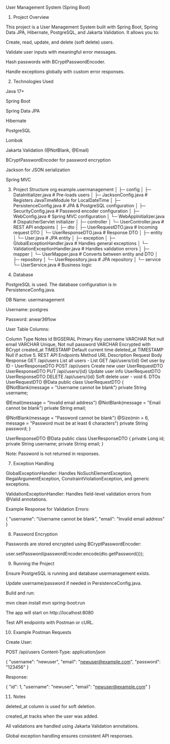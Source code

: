 User Management System (Spring Boot)
1. Project Overview

This project is a User Management System built with Spring Boot, Spring Data JPA, Hibernate, PostgreSQL, and Jakarta Validation. It allows you to:

Create, read, update, and delete (soft delete) users.

Validate user inputs with meaningful error messages.

Hash passwords with BCryptPasswordEncoder.

Handle exceptions globally with custom error responses.

2. Technologies Used

Java 17+

Spring Boot

Spring Data JPA

Hibernate

PostgreSQL

Lombok

Jakarta Validation (@NotBlank, @Email)

BCryptPasswordEncoder for password encryption

Jackson for JSON serialization

Spring MVC

3. Project Structure
   org.example.usermanagement
   │
   ├─ config
   │   ├─ DataInitializer.java        # Pre-loads users
   │   ├─ JacksonConfig.java          # Registers JavaTimeModule for LocalDateTime
   │   ├─ PersistenceConfig.java      # JPA & PostgreSQL configuration
   │   ├─ SecurityConfig.java         # Password encoder configuration
   │   ├─ WebConfig.java              # Spring MVC configuration
   │   └─ WebAppInitializer.java      # DispatcherServlet initializer
   │
   ├─ controller
   │   └─ UserController.java         # REST API endpoints
   │
   ├─ dto
   │   ├─ UserRequestDTO.java         # Incoming request DTO
   │   └─ UserResponseDTO.java        # Response DTO
   │
   ├─ entity
   │   └─ User.java                   # JPA entity
   │
   ├─ exception
   │   ├─ GlobalExceptionHandler.java # Handles general exceptions
   │   └─ ValidationExceptionHandler.java # Handles validation errors
   │
   ├─ mapper
   │   └─ UserMapper.java             # Converts between entity and DTO
   │
   ├─ repository
   │   └─ UserRepository.java         # JPA repository
   │
   └─ service
   └─ UserService.java            # Business logic

4. Database

PostgreSQL is used. The database configuration is in PersistenceConfig.java.

DB Name: usermanagement

Username: postgres

Password: anwar36flow

User Table Columns:

Column	Type	Notes
id	BIGSERIAL	Primary Key
username	VARCHAR	Not null
email	VARCHAR	Unique, Not null
password	VARCHAR	Encrypted with BCrypt
created_at	TIMESTAMP	Default current time
deleted_at	TIMESTAMP	Null if active
5. REST API Endpoints
   Method	URL	Description	Request Body	Response
   GET	/api/users	List all users	-	List<UserResponseDTO>
   GET	/api/users/{id}	Get user by ID	-	UserResponseDTO
   POST	/api/users	Create new user	UserRequestDTO	UserResponseDTO
   PUT	/api/users/{id}	Update user info	UserRequestDTO	UserResponseDTO
   DELETE	/api/users/{id}	Soft delete user	-	void
6. DTOs
   UserRequestDTO
   @Data
   public class UserRequestDTO {
   @NotBlank(message = "Username cannot be blank")
   private String username;

   @Email(message = "Invalid email address")
   @NotBlank(message = "Email cannot be blank")
   private String email;

   @NotBlank(message = "Password cannot be blank")
   @Size(min = 6, message = "Password must be at least 6 characters")
   private String password;
   }

UserResponseDTO
@Data
public class UserResponseDTO {
private Long id;
private String username;
private String email;
}


Note: Password is not returned in responses.

7. Exception Handling

GlobalExceptionHandler: Handles NoSuchElementException, IllegalArgumentException, ConstraintViolationException, and generic exceptions.

ValidationExceptionHandler: Handles field-level validation errors from @Valid annotations.

Example Response for Validation Errors:

{
"username": "Username cannot be blank",
"email": "Invalid email address"
}

8. Password Encryption

Passwords are stored encrypted using BCryptPasswordEncoder:

user.setPassword(passwordEncoder.encode(dto.getPassword()));

9. Running the Project

Ensure PostgreSQL is running and database usermanagement exists.

Update username/password if needed in PersistenceConfig.java.

Build and run:

mvn clean install
mvn spring-boot:run


The app will start on http://localhost:8080

Test API endpoints with Postman or cURL.

10. Example Postman Requests

Create User:

POST /api/users
Content-Type: application/json

{
"username": "newuser",
"email": "newuser@example.com",
"password": "123456"
}


Response:

{
"id": 1,
"username": "newuser",
"email": "newuser@example.com"
}

11. Notes

deleted_at column is used for soft deletion.

created_at tracks when the user was added.

All validations are handled using Jakarta Validation annotations.

Global exception handling ensures consistent API responses.